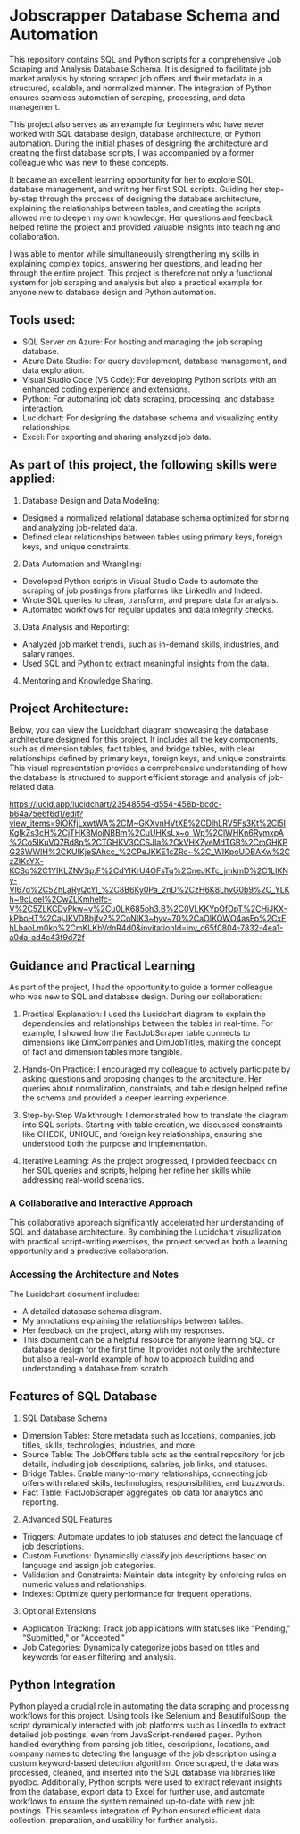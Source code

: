 # Jobscrapper Database Schema and Automation

This repository contains SQL and Python scripts for a comprehensive Job Scraping and Analysis Database Schema. It is designed to facilitate job market analysis by storing scraped job offers and their metadata in a structured, scalable, and normalized manner. The integration of Python ensures seamless automation of scraping, processing, and data management.

This project also serves as an example for beginners who have never worked with SQL database design, database architecture, or Python automation. During the initial phases of designing the architecture and creating the first database scripts, I was accompanied by a former colleague who was new to these concepts.

It became an excellent learning opportunity for her to explore SQL, database management, and writing her first SQL scripts. Guiding her step-by-step through the process of designing the database architecture, explaining the relationships between tables, and creating the scripts allowed me to deepen my own knowledge. Her questions and feedback helped refine the project and provided valuable insights into teaching and collaboration.

I was able to mentor while simultaneously strengthening my skills in explaining complex topics, answering her questions, and leading her through the entire project. This project is therefore not only a functional system for job scraping and analysis but also a practical example for anyone new to database design and Python automation.

## Tools used:
- SQL Server on Azure: For hosting and managing the job scraping database.
- Azure Data Studio: For query development, database management, and data exploration.
- Visual Studio Code (VS Code): For developing Python scripts with an enhanced coding experience and extensions.
- Python: For automating job data scraping, processing, and database interaction.
- Lucidchart: For designing the database schema and visualizing entity relationships.
- Excel: For exporting and sharing analyzed job data.

## As part of this project, the following skills were applied:

1. Database Design and Data Modeling:
- Designed a normalized relational database schema optimized for storing and analyzing job-related data.
- Defined clear relationships between tables using primary keys, foreign keys, and unique constraints.

2. Data Automation and Wrangling:
- Developed Python scripts in Visual Studio Code to automate the scraping of job postings from platforms like LinkedIn and Indeed.
- Wrote SQL queries to clean, transform, and prepare data for analysis.
- Automated workflows for regular updates and data integrity checks.

3. Data Analysis and Reporting:
- Analyzed job market trends, such as in-demand skills, industries, and salary ranges.
- Used SQL and Python to extract meaningful insights from the data.

4. Mentoring and Knowledge Sharing.

## Project Architecture:
Below, you can view the Lucidchart diagram showcasing the database architecture designed for this project. It includes all the key components, such as dimension tables, fact tables, and bridge tables, with clear relationships defined by primary keys, foreign keys, and unique constraints. This visual representation provides a comprehensive understanding of how the database is structured to support efficient storage and analysis of job-related data.

https://lucid.app/lucidchart/23548554-d554-458b-bcdc-b64a75e6f6d1/edit?view_items=9iOKfjLxwtWA%2CM~GKXvnHVtXE%2CDlhLRV5Fs3Kt%2Cl5IKgIkZs3cH%2CjTHK8MojNBBm%2CuUHKsLx~o_Wp%2ClWHKn6RymxpA%2Co5IKuVQ7Bd8p%2CTGHKV3CCSJIa%2CkVHK7yeMdTGB%2CmGHKPG26WWlH%2CKUIKjeSAhcc_%2CPeJKKE1cZRc~%2C_WIKpoUDBAKw%2CzZIKsYX-KC3q%2C1YIKLZNVSp.F%2CdYIKrU4OFsTq%2CneJKTc_jmkmD%2C1LIKNy-Vl67d%2C5ZhLaRyQcYl_%2C8B6Ky0Pa_2nD%2CzH6K8LhvG0b9%2C_YLKh~9cLoel%2CwZLKmhelfc-V%2C5ZLKCDvPkw~v%2Cu0LK685oh3.B%2C0VLKKYpOfOpT%2CHjJKX-kPboHT%2CajJKVDBhjfv2%2CoNIK3~hyv~70%2CaOIKQWO4asFp%2CxFhLbaoLm0kp%2CmKLKbVdnR4d0&invitationId=inv_c65f0804-7832-4ea1-a0da-ad4c43f9d72f


## Guidance and Practical Learning
As part of the project, I had the opportunity to guide a former colleague who was new to SQL and database design. During our collaboration:

1. Practical Explanation: I used the Lucidchart diagram to explain the dependencies and relationships between the tables in real-time. For example, I showed how the FactJobScraper table connects to dimensions like DimCompanies and DimJobTitles, making the concept of fact and dimension tables more tangible.

2. Hands-On Practice: I encouraged my colleague to actively participate by asking questions and proposing changes to the architecture. Her queries about normalization, constraints, and table design helped refine the schema and provided a deeper learning experience.

3. Step-by-Step Walkthrough: I demonstrated how to translate the diagram into SQL scripts. Starting with table creation, we discussed constraints like CHECK, UNIQUE, and foreign key relationships, ensuring she understood both the purpose and implementation.
4. Iterative Learning: As the project progressed, I provided feedback on her SQL queries and scripts, helping her refine her skills while addressing real-world scenarios.

### A Collaborative and Interactive Approach
This collaborative approach significantly accelerated her understanding of SQL and database architecture. By combining the Lucidchart visualization with practical script-writing exercises, the project served as both a learning opportunity and a productive collaboration.

### Accessing the Architecture and Notes
The Lucidchart document includes:

- A detailed database schema diagram.
- My annotations explaining the relationships between tables.
- Her feedback on the project, along with my responses.
- This document can be a helpful resource for anyone learning SQL or database design for the first time. It provides not only the architecture but also a real-world example of how to approach building and understanding a database from scratch.

## Features of SQL Database
1. SQL Database Schema
- Dimension Tables: Store metadata such as locations, companies, job titles, skills, technologies, industries, and more.
- Source Table: The JobOffers table acts as the central repository for job details, including job descriptions, salaries, job links, and statuses.
- Bridge Tables: Enable many-to-many relationships, connecting job offers with related skills, technologies, responsibilities, and buzzwords.
- Fact Table: FactJobScraper aggregates job data for analytics and reporting.

2. Advanced SQL Features
- Triggers: Automate updates to job statuses and detect the language of job descriptions.
- Custom Functions: Dynamically classify job descriptions based on language and assign job categories.
- Validation and Constraints: Maintain data integrity by enforcing rules on numeric values and relationships.
- Indexes: Optimize query performance for frequent operations.

3. Optional Extensions
- Application Tracking: Track job applications with statuses like "Pending," "Submitted," or "Accepted."
- Job Categories: Dynamically categorize jobs based on titles and keywords for easier filtering and analysis.

## Python Integration 
Python played a crucial role in automating the data scraping and processing workflows for this project. Using tools like Selenium and BeautifulSoup, the script dynamically interacted with job platforms such as LinkedIn to extract detailed job postings, even from JavaScript-rendered pages. Python handled everything from parsing job titles, descriptions, locations, and company names to detecting the language of the job description using a custom keyword-based detection algorithm. Once scraped, the data was processed, cleaned, and inserted into the SQL database via libraries like pyodbc. Additionally, Python scripts were used to extract relevant insights from the database, export data to Excel for further use, and automate workflows to ensure the system remained up-to-date with new job postings. This seamless integration of Python ensured efficient data collection, preparation, and usability for further analysis.


